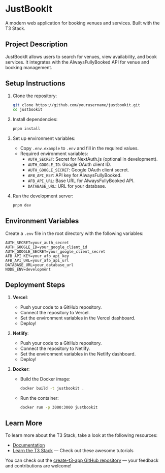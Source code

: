 # JustBookIt

A modern web application for booking venues and services. Built with the T3 Stack.

## Project Description

JustBookIt allows users to search for venues, view availability, and book services. It integrates with the AlwaysFullyBooked API for venue and booking management.

## Setup Instructions

1. Clone the repository:

   ```bash
   git clone https://github.com/yourusername/justbookit.git
   cd justbookit
   ```

2. Install dependencies:

   ```bash
   pnpm install
   ```

3. Set up environment variables:

   - Copy `.env.example` to `.env` and fill in the required values.
   - Required environment variables:
     - `AUTH_SECRET`: Secret for NextAuth.js (optional in development).
     - `AUTH_GOOGLE_ID`: Google OAuth client ID.
     - `AUTH_GOOGLE_SECRET`: Google OAuth client secret.
     - `AFB_API_KEY`: API key for AlwaysFullyBooked.
     - `AFB_API_URL`: Base URL for AlwaysFullyBooked API.
     - `DATABASE_URL`: URL for your database.

4. Run the development server:
   ```bash
   pnpm dev
   ```

## Environment Variables

Create a `.env` file in the root directory with the following variables:

```env
AUTH_SECRET=your_auth_secret
AUTH_GOOGLE_ID=your_google_client_id
AUTH_GOOGLE_SECRET=your_google_client_secret
AFB_API_KEY=your_afb_api_key
AFB_API_URL=your_afb_api_url
DATABASE_URL=your_database_url
NODE_ENV=development
```

## Deployment Steps

1. **Vercel**:

   - Push your code to a GitHub repository.
   - Connect the repository to Vercel.
   - Set the environment variables in the Vercel dashboard.
   - Deploy!

2. **Netlify**:

   - Push your code to a GitHub repository.
   - Connect the repository to Netlify.
   - Set the environment variables in the Netlify dashboard.
   - Deploy!

3. **Docker**:
   - Build the Docker image:
     ```bash
     docker build -t justbookit .
     ```
   - Run the container:
     ```bash
     docker run -p 3000:3000 justbookit
     ```

## Learn More

To learn more about the T3 Stack, take a look at the following resources:

- [Documentation](https://create.t3.gg/)
- [Learn the T3 Stack](https://create.t3.gg/en/faq#what-learning-resources-are-currently-available) — Check out these awesome tutorials

You can check out the [create-t3-app GitHub repository](https://github.com/t3-oss/create-t3-app) — your feedback and contributions are welcome!
